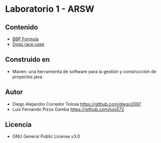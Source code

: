 # Laboratorio 1 - ARSW

## Contenido 
- [BBP Formula](https://github.com/diego2097/lab1-arsw/tree/master/BBP_formula)
- [Dogs race case](https://github.com/diego2097/lab1-arsw/tree/master/Dogs%20race%20case)

## Construido en
- Maven: una herramienta de software para la gestión y construcción de proyectos java

## Autor  
- Diego Alejandro Corredor Tolosa https://github.com/diego2097
- Luis Fernando Pizza Gamba https://github.com/luis572

## Licencia 
- GNU General Public License v3.0

